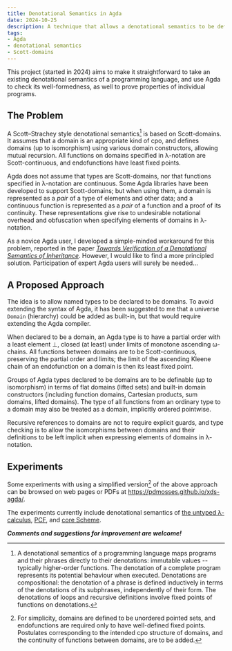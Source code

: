 ```yaml
---
title: Denotational Semantics in Agda
date: 2024-10-25
description: A technique that allows a denotational semantics to be defined straightforwardly in Agda
tags:
- Agda
- denotational semantics
- Scott-domains
---
```


This project (started in 2024) aims to make it straightforward to take an existing
denotational semantics of a programming language,
and use Agda to check its well-formedness,
as well to prove properties of individual programs.

## The Problem

A Scott–Strachey style denotational semantics[^1] is based on Scott-domains.
It assumes that a domain is an appropriate kind of cpo,
and defines domains (up to isomorphism) using various domain constructors, allowing mutual recursion.
All functions on domains specified in λ-notation are Scott-continuous,
and endofunctions have least fixed points.

Agda does not assume that types are Scott-domains,
nor that functions specified in λ-notation are continuous.
Some Agda libraries have been developed to support Scott-domains;
but when using them, a domain is represented as a *pair* of a type of elements and other data;
and a continuous function is represented as a *pair* of a function and a proof of its continuity.
These representations give rise to undesirable notational overhead and obfuscation
when specifying elements of domains in λ-notation.

As a novice Agda user, I developed a simple-minded workaround for this problem, reported in the paper
*[Towards Verification of a Denotational Semantics of Inheritance](https://doi.org/10.1145/3694848.3694852 "ACM Digital Library")*.
However, I would like to find a more principled solution.
Participation of expert Agda users will surely be needed...

## A Proposed Approach

The idea is to allow named types to be declared to be domains.
To avoid extending the syntax of Agda, it has been suggested to me that
a universe `Domain` (hierarchy) could be added as built-in,
but that would require extending the Agda compiler.

When declared to be a domain, an Agda type is to have a partial order with a least element ⊥,
closed (at least) under limits of monotone ascending ω-chains.
All functions between domains are to be Scott-continuous, preserving the partial order and limits;
the limit of the ascending Kleene chain of an endofunction on a domain is then its least fixed point.

Groups of Agda types declared to be domains are to be definable (up to isomorphism)
in terms of flat domains (lifted sets) and built-in domain constructors
(including function domains, Cartesian products, sum domains, lifted domains).
The type of all functions from an ordinary type to a domain may also be treated as a domain,
implicitly ordered pointwise.

Recursive references to domains are not to require explicit guards,
and type checking is to allow the isomorphisms between domains and their definitions
to be left implicit when expressing elements of domains in λ-notation.

## Experiments

Some experiments with using a simplified version[^2] of the above approach can be
browsed on web pages or PDFs at https://pdmosses.github.io/xds-agda/.

The experiments currently include denotational semantics of
[the untyped λ-calculus](https://pdmosses.github.io/xds-agda/ULC/),
[PCF](https://pdmosses.github.io/xds-agda/PCF/), and
[core Scheme](https://pdmosses.github.io/xds-agda/Scheme/).

***Comments and suggestions for improvement are welcome!***

[^1]:
    A denotational semantics of a programming language maps programs and their phrases
    directly to their denotations: immutable values -- typically higher-order functions.
    The denotation of a complete program represents its potential behaviour when executed.
    Denotations are compositional: the denotation of a phrase is defined inductively in terms of
    the denotations of its subphrases, independently of their form.
    The denotations of loops and recursive definitions involve fixed points
    of functions on denotations.

[^2]:
    For simplicity, domains are defined to be unordered pointed sets,
    and endofunctions are required only to have well-defined fixed points.
    Postulates corresponding to the intended cpo structure of domains,
    and the continuity of functions between domains, are to be added.